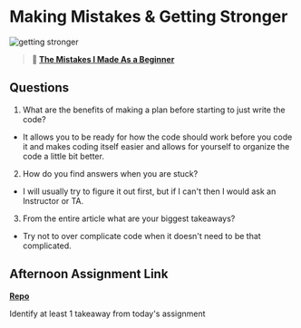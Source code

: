 # Making Mistakes & Getting Stronger

![getting stronger](https://bcw.blob.core.windows.net/public/img/lesson-images/js-bootcamp-logo.jpg)

> **📖 [The Mistakes I Made As a Beginner](https://codeworksacademy.com/fs-student-guide/resources/wk2/06-Coding-Mistakes)**

## Questions

1. What are the benefits of making a plan before starting to just write the code?

- It allows you to be ready for how the code should work before you code it and makes coding itself easier and allows for yourself to organize the code a little bit better.

2. How do you find answers when you are stuck?

- I will usually try to figure it out first, but if I can't then I would ask an Instructor or TA.

3. From the entire article what are your biggest takeaways?

- Try not to over complicate code when it doesn't need to be that complicated.

## Afternoon Assignment Link

**[Repo](https://github.com/Enderdr4gon74/boss-monster)**

Identify at least 1 takeaway from today's assignment
